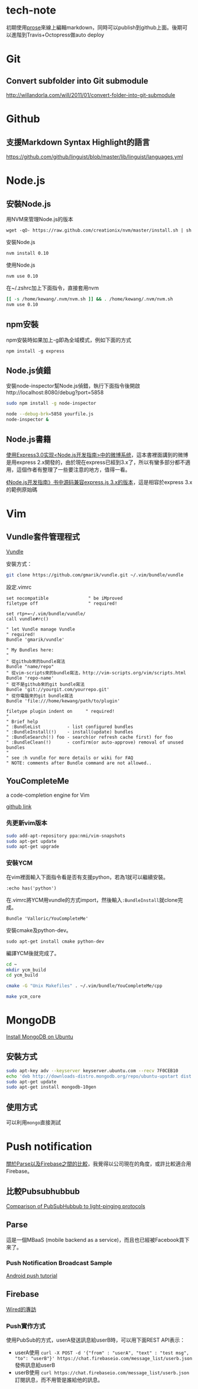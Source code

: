 tech-note
=========

初期使用[prose](prose.io)來線上編輯markdown，同時可以publish到github上面。後期可以進階到Travis+Octopress做auto deploy

# Git

## Convert subfolder into Git submodule
http://willandorla.com/will/2011/01/convert-folder-into-git-submodule

# Github

## 支援Markdown Syntax Highlight的語言
https://github.com/github/linguist/blob/master/lib/linguist/languages.yml

# Node.js

## 安裝Node.js
用NVM來管理Node.js的版本

`wget -qO- https://raw.github.com/creationix/nvm/master/install.sh | sh`

安裝Node.js

`nvm install 0.10`

使用Node.js

`nvm use 0.10`

在~/.zshrc加上下面指令，直接套用nvm
```bash
[[ -s /home/kewang/.nvm/nvm.sh ]] && . /home/kewang/.nvm/nvm.sh
nvm use 0.10
```

## npm安裝
npm安裝時如果加上-g即為全域模式，例如下面的方式

`npm install -g express`

## Node.js偵錯
安裝node-inspector幫Node.js偵錯，執行下面指令後開啟 http://localhost:8080/debug?port=5858

```bash
sudo npm install -g node-inspector

node --debug-brk=5858 yourfile.js
node-inspector &
```

## Node.js書籍

[使用Express3.0实现<Node.js开发指南>中的微博系统](http://www.cnblogs.com/meteoric_cry/archive/2012/07/23/2604890.html)，這本書裡面講到的微博是用express 2.x開發的，由於現在express已經到3.x了，所以有蠻多部分都不適用，這個作者有整理了一些要注意的地方，值得一看。

[《Node.js开发指南》书中源码兼容express.js 3.x的版本](https://github.com/ericfish/Nodejs_Microblog)，這是相容於express 3.x的範例原始碼

# Vim

## Vundle套件管理程式
[Vundle](https://github.com/gmarik/vundle)

安裝方式：

```bash
git clone https://github.com/gmarik/vundle.git ~/.vim/bundle/vundle
```

設定.vimrc
```vim
set nocompatible               " be iMproved
filetype off                   " required!

set rtp+=~/.vim/bundle/vundle/
call vundle#rc()

" let Vundle manage Vundle
" required! 
Bundle 'gmarik/vundle'

" My Bundles here:
"
" 從github來的bundle寫法
Bundle "name/repo"
" 從vim-scripts來的bundle寫法，http://vim-scripts.org/vim/scripts.html
Bundle 'repo-name'
" 從不是github來的git bundle寫法
Bundle 'git://yourgit.com/yourrepo.git'
" 從你電腦來的git bundle寫法
Bundle 'file:///home/kewang/path/to/plugin'

filetype plugin indent on     " required!
"
" Brief help
" :BundleList          - list configured bundles
" :BundleInstall(!)    - install(update) bundles
" :BundleSearch(!) foo - search(or refresh cache first) for foo
" :BundleClean(!)      - confirm(or auto-approve) removal of unused bundles
"
" see :h vundle for more details or wiki for FAQ
" NOTE: comments after Bundle command are not allowed..
```

## YouCompleteMe
a code-completion engine for Vim

[github link](https://github.com/Valloric/YouCompleteMe)

### 先更新vim版本
```bash
sudo add-apt-repository ppa:nmi/vim-snapshots
sudo apt-get update
sudo apt-get upgrade
```

### 安裝YCM
在vim裡面輸入下面指令看是否有支援python，若為1就可以繼續安裝。

`:echo has('python')`

在.vimrc將YCM用vundle的方式import，然後輸入`:BundleInstall`就clone完成。

`Bundle 'Valloric/YouCompleteMe'`

安裝cmake及python-dev。

`sudo apt-get install cmake python-dev`

編譯YCM後就完成了。

```bash
cd ~
mkdir ycm_build
cd ycm_build

cmake -G "Unix Makefiles" . ~/.vim/bundle/YouCompleteMe/cpp

make ycm_core
```

# MongoDB
[Install MongoDB on Ubuntu](http://docs.mongodb.org/manual/tutorial/install-mongodb-on-ubuntu/)

## 安裝方式

```bash
sudo apt-key adv --keyserver keyserver.ubuntu.com --recv 7F0CEB10
echo 'deb http://downloads-distro.mongodb.org/repo/ubuntu-upstart dist 10gen' | sudo tee /etc/apt/sources.list.d/10gen.list
sudo apt-get update
sudo apt-get install mongodb-10gen
```

## 使用方式
可以利用`mongo`直接測試

# Push notification

[關於Parse以及Firebase之間的比較](http://qr.ae/INTHl)，我覺得以公司現在的角度，或許比較適合用Firebase。

## 比較Pubsubhubbub

[Comparison of PubSubHubbub to light-pinging protocols](https://code.google.com/p/pubsubhubbub/wiki/ComparingProtocols)

## Parse

這是一個MBaaS (mobile backend as a service)，而且也已經被Facebook買下來了。

### Push Notification Broadcast Sample

[Android push tutorial](https://www.parse.com/tutorials/android-push-notifications)

## Firebase

[Wired的專訪](http://wired.tw/2012/05/23/firebase/index.html)

### Push實作方式

使用PubSub的方式，userA發送訊息給userB時，可以用下面REST API表示：

* userA使用 `curl -X POST -d '{"from" : "userA", "text" : "test msg", "to": "userB"}' https://chat.firebaseio.com/message_list/userb.json` 發佈訊息給userB
* userB使用 `curl https://chat.firebaseio.com/message_list/userb.json` 訂閱訊息，而不用管是誰給他的訊息。
